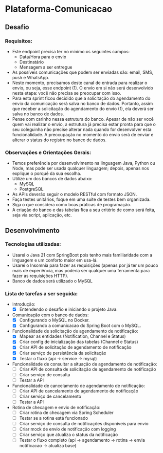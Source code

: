 # Plataforma-Comunicacao

## Desafio
### Requisitos:

- Este endpoint precisa ter no mínimo os seguintes campos:
   * Data/Hora para o envio
   * Destinatário
   * Mensagem a ser entregue
- As possíveis comunicações que podem ser enviadas são: email, SMS, push e WhatsApp.
- Neste momento, precisamos deste canal de entrada para realizar o envio, ou seja, esse endpoint (1). O envio em si não será desenvolvido nesta etapa: você não precisa se preocupar com isso.
- Para esta sprint ficou decidido que a solicitação do agendamento do envio da comunicação será salva no banco de dados. Portanto, assim que receber a solicitação do agendamento do envio (1), ela deverá ser salva no banco de dados.
- Pense com carinho nessa estrutura do banco. Apesar de não ser você quem vai realizar o envio, a estrutura já precisa estar pronta para que o seu coleguinha não precise alterar nada quando for desenvolver esta funcionalidade. A preocupação no momento do envio será de         enviar e alterar o status do registro no banco de dados.
### Observações e Orientações Gerais:
 - Temos preferência por desenvolvimento na linguagem Java, Python ou Node, mas pode ser usada qualquer linguagem; depois, apenas nos explique o porquê da sua escolha.
 - Utilize um dos bancos de dados abaixo:
   * MySQL
   * PostgreSQL
 - As APIs deverão seguir o modelo RESTful com formato JSON.
 - Faça testes unitários, foque em uma suíte de testes bem organizada.
 - Siga o que considera como boas práticas de programação.
 - A criação do banco e das tabelas fica a seu critério de como será feita, seja via script, aplicação, etc.

## Desenvolvimento

### Tecnologias utilizadas:
 - Usarei o Java 21 com SpringBoot pois tenho mais familiaridade com a linguagem e um conforto maior em usa-lá.
 - Usarei o Insomnia para fazer as requisições (apenas por já ter um pouco mais de experiência, mas poderia ser qualquer uma ferramenta para fazer as requisições HTTP).
 - Banco de dados será utilizado o MySQL

### Lista de tarefas a ser seguida:
 * Introdução:
   - [x] Entendendo o desafio e iniciando o projeto Java.
 * Comunicação com o banco de dados:
   - [x] Configurando o MySQL no Docker.
   - [x] Configurando a comunicacao do Spring Boot com o MySQL.
 * Funcionalidade de solicitação de agendamento de notificação:
   - [x] Mapear as entidades (Notification, Channel e Status)
   - [x]  Criar config de inicialização das tabelas (Channel e Status)
   - [x]  Criar API de solicitação de agendamento de notificação
   - [x]  Criar serviço de persistência da solicitação
   - [x]  Testar o fluxo (api → service → mysql)
 * Funcionalidade de consultar a situação de agendamento de notificação:
   - [ ]  Criar API de consulta de solicitação de agendamento de notificação
   - [ ]  Criar serviço de consulta
   - [ ]  Testar a API
 * Funcionalidade de cancelamento de agendamento de notificação:
   - [ ]  Criar API de cancelamento de agendamento de notificação
   - [ ]  Criar serviço de cancelamento
   - [ ]  Testar a API
 * Rotina de checagem e envio de notificação:
   - [ ]  Criar rotina de checagem via Spring Scheduler
   - [ ]  Testar se a rotina está funcionado
   - [ ]  Criar serviço de consulta de notificações disponíveis para envio
   - [ ]  Criar mock de envio de notificação com logging
   - [ ]  Criar serviço que atualiza o status da notificação
   - [ ]  Testar o fluxo completo (api → agendamento → rotina → envia notificacao → atualiza base)
